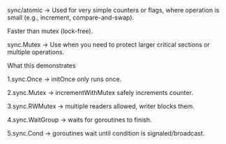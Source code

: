 sync/atomic → Used for very simple counters or flags, where operation is small (e.g., increment, compare-and-swap).

Faster than mutex (lock-free).

sync.Mutex → Use when you need to protect larger critical sections or multiple operations.


What this demonstrates

1.sync.Once → initOnce only runs once.

2.sync.Mutex → incrementWithMutex safely increments counter.

3.sync.RWMutex → multiple readers allowed, writer blocks them.

4.sync.WaitGroup → waits for goroutines to finish.

5.sync.Cond → goroutines wait until condition is signaled/broadcast.